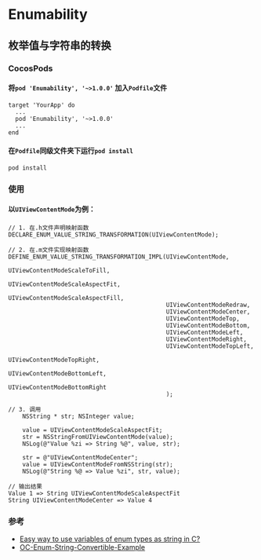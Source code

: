 # Enumability
## 枚举值与字符串的转换

### CocosPods
#### 将`pod 'Enumability', '~>1.0.0'` 加入`Podfile`文件
```
target 'YourApp' do
  ...
  pod 'Enumability', '~>1.0.0'
  ...
end
```
#### 在`Podfile`同级文件夹下运行`pod install`
```
pod install
```

### 使用
#### 以`UIViewContentMode`为例：

```
// 1. 在.h文件声明映射函数
DECLARE_ENUM_VALUE_STRING_TRANSFORMATION(UIViewContentMode);
```

```
// 2. 在.m文件实现映射函数
DEFINE_ENUM_VALUE_STRING_TRANSFORMATION_IMPL(UIViewContentMode,
                                             UIViewContentModeScaleToFill,
                                             UIViewContentModeScaleAspectFit,
                                             UIViewContentModeScaleAspectFill,
                                             UIViewContentModeRedraw,
                                             UIViewContentModeCenter,
                                             UIViewContentModeTop,
                                             UIViewContentModeBottom,
                                             UIViewContentModeLeft,
                                             UIViewContentModeRight,
                                             UIViewContentModeTopLeft,
                                             UIViewContentModeTopRight,
                                             UIViewContentModeBottomLeft,
                                             UIViewContentModeBottomRight
                                             );
```

```
// 3. 调用
    NSString * str; NSInteger value;
    
    value = UIViewContentModeScaleAspectFit;
    str = NSStringFromUIViewContentMode(value);
    NSLog(@"Value %zi => String %@", value, str);
    
    str = @"UIViewContentModeCenter";
    value = UIViewContentModeFromNSString(str);
    NSLog(@"String %@ => Value %zi", str, value);
```

```
// 输出结果
Value 1 => String UIViewContentModeScaleAspectFit
String UIViewContentModeCenter => Value 4
```

### 参考
+ [Easy way to use variables of enum types as string in C?
](https://stackoverflow.com/questions/147267/easy-way-to-use-variables-of-enum-types-as-string-in-c/202511#202511)
+ [OC-Enum-String-Convertible-Example](https://github.com/Yannmm/OC-Enum-String-Convertible-Example)


